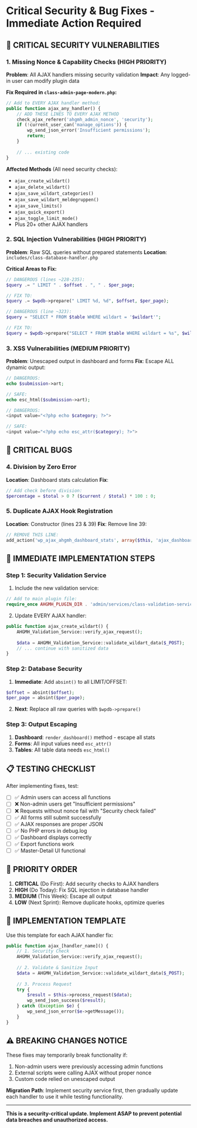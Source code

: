 # Critical Security & Bug Fixes - Immediate Action Required

## 🚨 CRITICAL SECURITY VULNERABILITIES

### 1. Missing Nonce & Capability Checks (HIGH PRIORITY)
**Problem**: All AJAX handlers missing security validation
**Impact**: Any logged-in user can modify plugin data

**Fix Required in `class-admin-page-modern.php`:**
```php
// Add to EVERY AJAX handler method:
public function ajax_any_handler() {
    // ADD THESE LINES TO EVERY AJAX METHOD
    check_ajax_referer('ahgmh_admin_nonce', 'security');
    if (!current_user_can('manage_options')) {
        wp_send_json_error('Insufficient permissions');
        return;
    }
    
    // ... existing code
}
```

**Affected Methods** (All need security checks):
- `ajax_create_wildart()`
- `ajax_delete_wildart()` 
- `ajax_save_wildart_categories()`
- `ajax_save_wildart_meldegruppen()`
- `ajax_save_limits()`
- `ajax_quick_export()`
- `ajax_toggle_limit_mode()`
- Plus 20+ other AJAX handlers

### 2. SQL Injection Vulnerabilities (HIGH PRIORITY)
**Problem**: Raw SQL queries without prepared statements
**Location**: `includes/class-database-handler.php`

**Critical Areas to Fix:**
```php
// DANGEROUS (lines ~228-235):
$query .= " LIMIT " . $offset . ", " . $per_page;

// FIX TO:
$query .= $wpdb->prepare(" LIMIT %d, %d", $offset, $per_page);

// DANGEROUS (line ~323):
$query = "SELECT * FROM $table WHERE wildart = '$wildart'";

// FIX TO:
$query = $wpdb->prepare("SELECT * FROM $table WHERE wildart = %s", $wildart);
```

### 3. XSS Vulnerabilities (MEDIUM PRIORITY) 
**Problem**: Unescaped output in dashboard and forms
**Fix**: Escape ALL dynamic output:

```php
// DANGEROUS:
echo $submission->art;

// SAFE:
echo esc_html($submission->art);

// DANGEROUS:
<input value="<?php echo $category; ?>">

// SAFE: 
<input value="<?php echo esc_attr($category); ?>">
```

## 🐛 CRITICAL BUGS

### 4. Division by Zero Error
**Location**: Dashboard stats calculation
**Fix**:
```php
// Add check before division:
$percentage = $total > 0 ? ($current / $total) * 100 : 0;
```

### 5. Duplicate AJAX Hook Registration
**Location**: Constructor (lines 23 & 39)
**Fix**: Remove line 39:
```php
// REMOVE THIS LINE:
add_action('wp_ajax_ahgmh_dashboard_stats', array($this, 'ajax_dashboard_stats'));
```

## 🔧 IMMEDIATE IMPLEMENTATION STEPS

### Step 1: Security Validation Service
1. Include the new validation service:
```php
// Add to main plugin file:
require_once AHGMH_PLUGIN_DIR . 'admin/services/class-validation-service.php';
```

2. Update EVERY AJAX handler:
```php
public function ajax_create_wildart() {
    AHGMH_Validation_Service::verify_ajax_request();
    
    $data = AHGMH_Validation_Service::validate_wildart_data($_POST);
    // ... continue with sanitized data
}
```

### Step 2: Database Security
1. **Immediate**: Add `absint()` to all LIMIT/OFFSET:
```php
$offset = absint($offset);
$per_page = absint($per_page);
```

2. **Next**: Replace all raw queries with `$wpdb->prepare()`

### Step 3: Output Escaping
1. **Dashboard**: `render_dashboard()` method - escape all stats
2. **Forms**: All input values need `esc_attr()`
3. **Tables**: All table data needs `esc_html()`

## 📋 TESTING CHECKLIST

After implementing fixes, test:

- [ ] ✅ Admin users can access all functions
- [ ] ❌ Non-admin users get "Insufficient permissions"
- [ ] ❌ Requests without nonce fail with "Security check failed"
- [ ] ✅ All forms still submit successfully
- [ ] ✅ AJAX responses are proper JSON
- [ ] ✅ No PHP errors in debug.log
- [ ] ✅ Dashboard displays correctly
- [ ] ✅ Export functions work
- [ ] ✅ Master-Detail UI functional

## 🎯 PRIORITY ORDER

1. **CRITICAL** (Do First): Add security checks to AJAX handlers
2. **HIGH** (Do Today): Fix SQL injection in database handler  
3. **MEDIUM** (This Week): Escape all output
4. **LOW** (Next Sprint): Remove duplicate hooks, optimize queries

## 📝 IMPLEMENTATION TEMPLATE

Use this template for each AJAX handler fix:

```php
public function ajax_[handler_name]() {
    // 1. Security Check
    AHGMH_Validation_Service::verify_ajax_request();
    
    // 2. Validate & Sanitize Input
    $data = AHGMH_Validation_Service::validate_wildart_data($_POST);
    
    // 3. Process Request
    try {
        $result = $this->process_request($data);
        wp_send_json_success($result);
    } catch (Exception $e) {
        wp_send_json_error($e->getMessage());
    }
}
```

## ⚠️ BREAKING CHANGES NOTICE

These fixes may temporarily break functionality if:
1. Non-admin users were previously accessing admin functions
2. External scripts were calling AJAX without proper nonce
3. Custom code relied on unescaped output

**Migration Path**: Implement security service first, then gradually update each handler to use it while testing functionality.

---

**This is a security-critical update. Implement ASAP to prevent potential data breaches and unauthorized access.**
